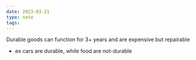 ```yaml
---
date: 2023-03-21
type: note
tags: 
---
```


Durable goods can function for 3+ years and are expensive but repairable
- ex cars are durable, while food are not-durable
